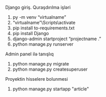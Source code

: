 Django giriş. Quraşdırılma işləri
1. py -m venv “virtualname”
2. “virtualname”\Scripts\activate
3. pip install to-requirements.txt
4. pip install Django
5. django-admin startproject “projectname .”
6. python manage.py runserver

Admin panel ilə tanışlıq
1. python manage.py migrate
2. python manage.py createsuperuser

Proyektin hisselere bolunmesi
1. python manage.py startapp "article"